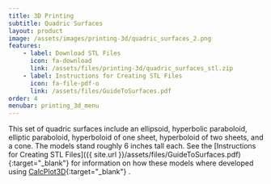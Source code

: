 ```yaml
---
title: 3D Printing
subtitle: Quadric Surfaces
layout: product
image: /assets/images/printing-3d/quadric_surfaces_2.png
features:
    - label: Download STL Files
      icon: fa-download
      link: /assets/files/printing-3d/quadric_surfaces_stl.zip
    - label: Instructions for Creating STL Files
      icon: fa-file-pdf-o
      link: /assets/files/GuideToSurfaces.pdf
order: 4
menubar: printing_3d_menu
---
```


This set of quadric surfaces include an ellipsoid, hyperbolic paraboloid, elliptic paraboloid, hyperboloid of one sheet, hyperboloid of two sheets, and a cone. The models stand roughly 6 inches tall each. See the [Instructions for Creating STL Files]({{ site.url }}/assets/files/GuideToSurfaces.pdf){:target="_blank"} for information on how these models where developed using [CalcPlot3D](https://c3d.libretexts.org/CalcPlot3D/index.html){:target="_blank"} .